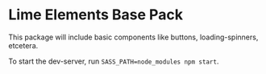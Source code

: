 # Lime Elements Base Pack

This package will include basic components like buttons, loading-spinners, etcetera.

To start the dev-server, run `SASS_PATH=node_modules npm start`.
